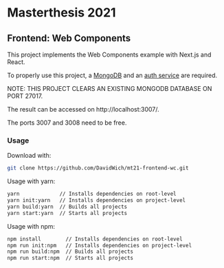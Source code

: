 # Masterthesis 2021

## Frontend: Web Components

This project implements the Web Components example with Next.js and React.

To properly use this project, a [MongoDB](https://github.com/DavidWich/mt21-backend-db) and an [auth service](https://github.com/DavidWich/mt21-backend-auth) are required.

NOTE: THIS PROJECT CLEARS AN EXISTING MONGODB DATABASE ON PORT 27017.

The result can be accessed on http://localhost:3007/.

The ports 3007 and 3008 need to be free.

### Usage

Download with:

```bash
git clone https://github.com/DavidWich/mt21-frontend-wc.git
```

Usage with yarn:

```bash
yarn             // Installs dependencies on root-level
yarn init:yarn   // Installs dependencies on project-level
yarn build:yarn  // Builds all projects
yarn start:yarn  // Starts all projects
```

Usage with npm:

```bash
npm install        // Installs dependencies on root-level
npm run init:npm   // Installs dependencies on project-level
npm run build:npm  // Builds all projects
npm run start:npm  // Starts all projects
```
